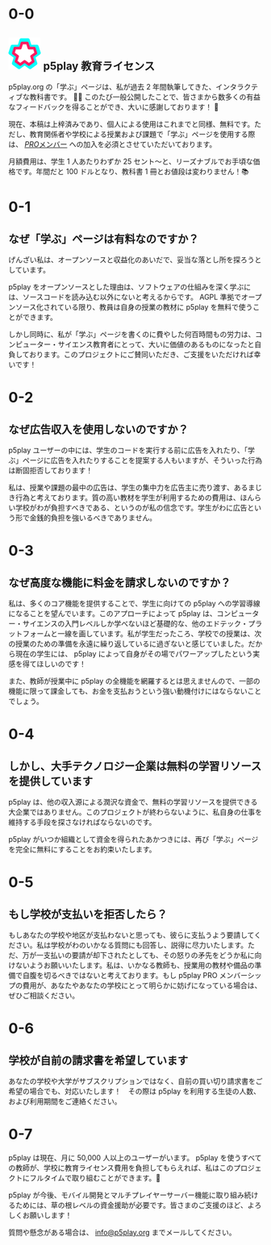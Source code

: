 # 0-0

## <img height="64px" src="/assets/p5play-pro_logo.webp"/> p5play 教育ライセンス

p5play.org の「学ぶ」ページは、私が過去 2 年間執筆してきた、インタラクティブな教科書です。 👨‍🏫 このたび一般公開したことで、皆さまから数多くの有益なフィードバックを得ることができ、大いに感謝しております！ 📖

現在、本稿は上梓済みであり、個人による使用はこれまでと同様、無料です。ただし、教育関係者や学校による授業および課題で「学ぶ」ページを使用する際は、 [*PRO*メンバー](https://p5play.org/pro/) への加入を必須とさせていただいております。

月額費用は、学生 1 人あたりわずか 25 セント～と、リーズナブルでお手頃な価格です。年間だと 100 ドルとなり、教科書 1 冊とお値段は変わりません！📚

# 0-1

## なぜ「学ぶ」ページは有料なのですか？

げんざい私は、オープンソースと収益化のあいだで、妥当な落とし所を探ろうとしています。

p5play をオープンソースとした理由は、ソフトウェアの仕組みを深く学ぶには、ソースコードを読み込む以外にないと考えるからです。 AGPL 準拠でオープンソース化されている限り、教員は自身の授業の教材に p5play を無料で使うことができます。

しかし同時に、私が「学ぶ」ページを書くのに費やした何百時間もの労力は、コンピューター・サイエンス教育者にとって、大いに価値のあるものになったと自負しております。このプロジェクトにご賛同いただき、ご支援をいただければ幸いです！

# 0-2

## なぜ広告収入を使用しないのですか？

p5play ユーザーの中には、学生のコードを実行する前に広告を入れたり、「学ぶ」ページに広告を入れたりすることを提案する人もいますが、そういった行為は断固拒否しております！

私は、授業や課題の最中の広告は、学生の集中力を広告主に売り渡す、あるまじき行為と考えております。質の高い教材を学生が利用するための費用は、ほんらい学校がわが負担すべきである、というのが私の信念です。学生がわに広告という形で金銭的負担を強いるべきでありません。

# 0-3

## なぜ高度な機能に料金を請求しないのですか？

私は、多くのコア機能を提供することで、学生に向けての p5play への学習導線になることを望んでいます。このアプローチによって p5play は、コンピューター・サイエンスの入門レベルしか学べないほど基礎的な、他のエドテック・プラットフォームと一線を画しています。私が学生だったころ、学校での授業は、次の授業のための準備を永遠に繰り返しているに過ぎないと感じていました。だから現在の学生には、 p5play によって自身がその場でパワーアップしたという実感を得てほしいのです！

また、教師が授業中に p5play の全機能を網羅するとは思えませんので、一部の機能に限って課金しても、お金を支払おうという強い動機付けにはならないことでしょう。

# 0-4

## しかし、大手テクノロジー企業は無料の学習リソースを提供しています

p5play は、他の収入源による潤沢な資金で、無料の学習リソースを提供できる大企業ではありません。このプロジェクトが終わらないように、私自身の仕事を維持する手段を探さなければならないのです。

p5play がいつか組織として資金を得られたあかつきには、再び「学ぶ」ページを完全に無料にすることをお約束いたします。

# 0-5

## もし学校が支払いを拒否したら？

もしあなたの学校や地区が支払わないと思っても、彼らに支払うよう要請してください。私は学校がわのいかなる質問にも回答し、説得に尽力いたします。ただ、万が一支払いの要請が却下されたとしても、その怒りの矛先をどうか私に向けないようお願いいたします。私は、いかなる教師も、授業用の教材や備品の準備で自腹を切るべきではないと考えております。もし p5play PRO メンバーシップの費用が、あなたやあなたの学校にとって明らかに妨げになっている場合は、ぜひご相談ください。

# 0-6

## 学校が自前の請求書を希望しています

あなたの学校や大学がサブスクリプションではなく、自前の買い切り請求書をご希望の場合でも、対応いたします！　その際は p5play を利用する生徒の人数、および利用期間をご連絡ください。

# 0-7

p5play は現在、月に 50,000 人以上のユーザーがいます。 p5play を使うすべての教師が、学校に教育ライセンス費用を負担してもらえれば、私はこのプロジェクトにフルタイムで取り組むことができます。🤝

p5play が今後、モバイル開発とマルチプレイヤーサーバー機能に取り組み続けるためには、草の根レベルの資金援助が必要です。皆さまのご支援のほど、よろしくお願いします！

質問や懸念がある場合は、 [info@p5play.org](mailto:info@p5play.org) までメールしてください。
